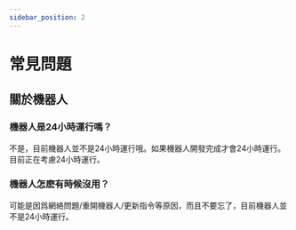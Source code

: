 ```yaml
---
sidebar_position: 2
---
```


# 常見問題

## 關於機器人

### 機器人是24小時運行嗎？

不是，目前機器人並不是24小時運行哦。如果機器人開發完成才會24小時運行。
目前正在考慮24小時運行。

### 機器人怎麽有時候沒用？

可能是因爲網絡問題/重開機器人/更新指令等原因，而且不要忘了，目前機器人並不是24小時運行。